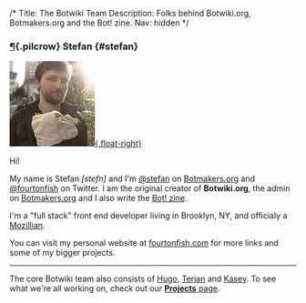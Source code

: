 /*
Title: The Botwiki Team
Description: Folks behind Botwiki.org, Botmakers.org and the Bot! zine.
Nav: hidden
*/

### [¶](#stefan){.pilcrow} Stefan {#stefan}

[![Stefan](/content/about/images/stefan.jpg){.float-right}](https://twitter.com/fourtonfish)



Hi!

My name is Stefan *[stefn]* and I'm [@stefan](https://botmakers.slack.com/messages/@stefan/details/) on [Botmakers.org](https://botmakers.org/) and [@fourtonfish](https://twitter.com/fourtonfish) on Twitter. I am the original creator of **Botwiki.org**, the admin on [Botmakers.org](https://botmakers.org/) and I also write the [Bot! zine](https://botzine.org/).

I'm a "full stack" front end developer living in Brooklyn, NY, and officialy a [Mozillian](https://mozillians.org/en-US/u/stefan.bohacek/).

You can visit my personal website at [fourtonfish.com](https://fourtonfish.com/) for more links and some of my bigger projects.

<hr/>

The core Botwiki team also consists of [Hugo](https://twitter.com/hugovk), [Terian](https://twitter.com/spine_cone/) and [Kasey](https://twitter.com/bitpixi). To see what we're all working on, check out our [**Projects** page](/projects/).
